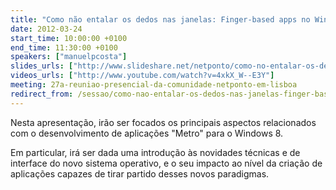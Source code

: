 ```yaml
---
title: "Como não entalar os dedos nas janelas: Finger-based apps no Windows 8"
date: 2012-03-24
start_time: 10:00:00 +0100
end_time: 11:30:00 +0100
speakers: ["manuelpcosta"]
slides_urls: ["http://www.slideshare.net/netponto/como-no-entalar-os-dedos-nas-janelas-fingerbased-apps-no-windows-8"]
videos_urls: ["http://www.youtube.com/watch?v=4xkX_W--E3Y"]
meeting: 27a-reuniao-presencial-da-comunidade-netponto-em-lisboa
redirect_from: /sessao/como-nao-entalar-os-dedos-nas-janelas-finger-based-apps-no-windows-8/
---
```

Nesta apresentação, irão ser focados os principais aspectos relacionados com o desenvolvimento de aplicações "Metro" para o Windows 8.

Em particular, irá ser dada uma introdução às novidades técnicas e de interface do novo sistema operativo, e o seu impacto ao nível da criação de aplicações capazes de tirar partido desses novos paradigmas.

